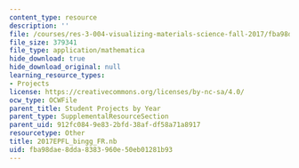 ```yaml
---
content_type: resource
description: ''
file: /courses/res-3-004-visualizing-materials-science-fall-2017/fba98dae8dda8383960e50eb01281b93_2017EPFL_bingg_FR.nb
file_size: 379341
file_type: application/mathematica
hide_download: true
hide_download_original: null
learning_resource_types:
- Projects
license: https://creativecommons.org/licenses/by-nc-sa/4.0/
ocw_type: OCWFile
parent_title: Student Projects by Year
parent_type: SupplementalResourceSection
parent_uid: 912fc084-9e83-2bfd-38af-df58a71a8917
resourcetype: Other
title: 2017EPFL_bingg_FR.nb
uid: fba98dae-8dda-8383-960e-50eb01281b93
---
```

